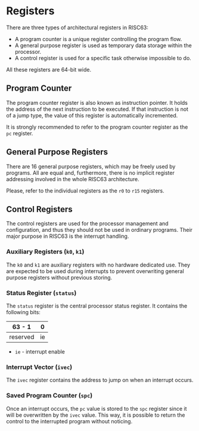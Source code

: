 # Registers

There are three types of architectural registers in RISC63:

* A program counter is a unique register controlling the program flow.
* A general purpose register is used as temporary data storage within the processor.
* A control register is used for a specific task otherwise impossible to do.

All these registers are 64-bit wide.

## Program Counter

The program counter register is also known as instruction pointer. It holds the address of the next instruction to be executed. If that instruction is not of a jump type, the value of this register is automatically incremented.

It is strongly recommended to refer to the program counter register as the `pc` register.

## General Purpose Registers

There are 16 general purpose registers, which may be freely used by programs. All are equal and, furthermore, there is no implicit register addressing involved in the whole RISC63 architecture.

Please, refer to the individual registers as the `r0` to `r15` registers.

## Control Registers

The control registers are used for the processor management and configuration, and thus they should not be used in ordinary programs. Their major purpose in RISC63 is the interrupt handling.

### Auxiliary Registers (`k0`, `k1`)

The `k0` and `k1` are auxiliary registers with no hardware dedicated use. They are expected to be used during interrupts to prevent overwriting general purpose registers without previous storing.

### Status Register (`status`)

The `status` register is the central processor status register. It contains the following bits:

| 63 - 1   | 0  |
|----------|----|
| reserved | ie |

* `ie` - interrupt enable

### Interrupt Vector (`ivec`)

The `ivec` register contains the address to jump on when an interrupt occurs.

### Saved Program Counter (`spc`)

Once an interrupt occurs, the `pc` value is stored to the `spc` register since it will be overwritten by the `ivec` value. This way, it is possible to return the control to the interrupted program without noticing.
